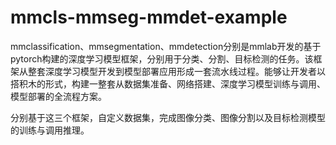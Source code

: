 # mmcls-mmseg-mmdet-example

mmclassification、mmsegmentation、mmdetection分别是mmlab开发的基于pytorch构建的深度学习模型框架，分别用于分类、分割、目标检测的任务。该框架从整套深度学习模型开发到模型部署应用形成一套流水线过程。能够让开发者以搭积木的形式，构建一整套从数据集准备、网络搭建、深度学习模型训练与调用、模型部署的全流程方案。

分别基于这三个框架，自定义数据集，完成图像分类、图像分割以及目标检测模型的训练与调用推理。